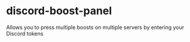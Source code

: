 # discord-boost-panel
Allows you to press multiple boosts on multiple servers by entering your Discord tokens

